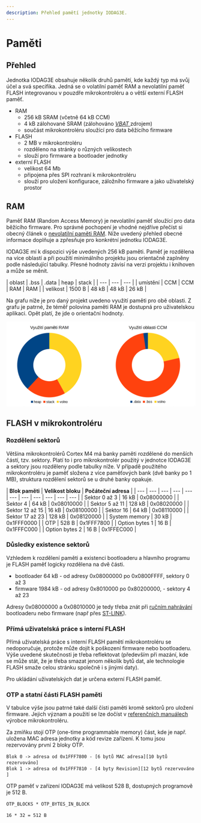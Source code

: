 ```yaml
---
description: Přehled pamětí jednotky IODAG3E.
---
```


# Paměti

## Přehled

Jednotka IODAG3E obsahuje několik druhů pamětí, kde každý typ má svůj účel a svá specifika. Jedná se o volatilní paměť RAM a nevolatilní paměť FLASH integrovanou v pouzdře mikrokontroléru a o větší externí FLASH paměť.

* RAM
  * 256 kB SRAM \(včetně 64 kB CCM\)
  * 4 kB zálohované SRAM \(zálohováno [_VBAT_ ](../../../funkcionality/pripojeni-zdroje-k-vbat.md)zdrojem\) 
  * součást mikrokontroléru sloužící pro data běžícího firmware
* FLASH
  * 2 MB v mikrokontroléru
  * rozděleno na stránky o různých velikostech
  * slouží pro firmware a bootloader jednotky
* externí FLASH
  * velikost 64 Mb
  * připojena přes SPI rozhraní k mikrokontroléru
  * slouží pro uložení konfigurace, záložního firmware a jako uživatelský prostor

## RAM

Paměť RAM \(Random Access Memory\) je nevolatilní paměť sloužící pro data běžícího firmware.  Pro správné pochopení je vhodné nejdříve přečíst si obecný článek o [nevolatilní paměti RAM](../../../knowledge-base/pamet-ram.md). Níže uvedený přehled obecné informace doplňuje a zpřesňuje pro konkrétní jednotku IODAG3E.

IODAG3E mí k dispozici výše uvedených 256 kB paměti. Paměť je rozdělena na více oblastí a při použití minimálního projektu jsou orientačně zaplněny podle následující tabulky. Přesné hodnoty závisí na verzi projektu i knihoven a může se měnit.

| oblast | .bss | .data | heap | stack |
| --- | --- | --- |
| umístění | CCM | CCM | RAM | RAM |
| velikost | 1500 B | 48 kB | 48 kB | 26 kB |

Na grafu níže je pro daný projekt uvedeno využití paměti pro obě oblasti. Z grafu je patrné, že téměř polovina paměti RAM je dostupná pro uživatelskou aplikaci. Opět platí, že jde o orientační hodnoty.

![](../../../../.gitbook/assets/ram_ccm.png)

## FLASH v mikrokontroléru

### Rozdělení sektorů

Většina mikrokontrolérů Cortex M4 má banky paměti rozdělené do menších částí, tzv. sektory. Platí to i pro mikrokontrolér použitý v jednotce IODAG3E a sektory jsou rozděleny podle tabulky níže. V případě použitého mikrokontroléru je paměť složena z více paměťových bank \(dvě banky po 1 MB\), struktura rozdělení sektorů se u druhé banky opakuje.

| **Blok paměti** | **Velikost bloku**  | **Počáteční adresa** |
| --- | --- | --- | --- | --- | --- | --- | --- | --- | --- | --- |
| Sektor 0 až 3 | 16 kB | 0x08000000 |
| Sektor 4 | 64 kB | 0x08010000 |
| Sektor 5 až 11 | 128 kB | 0x08020000 |
| Sektor 12 až 15 | 16 kB | 0x08100000 |
| Sektor 16 | 64 kB | 0x08110000 |
| Sektor 17 až 23 | 128 kB | 0x08120000 |
| System memory | 30 kB | 0x1FFF0000 |
| OTP | 528 B | 0x1FFF7800 |
| Option bytes 1 | 16 B | 0x1FFFC000 |
| Option bytes 2 | 16 B | 0x1FFEC000 |

### Důsledky existence sektorů

Vzhledem k rozdělení paměti a existenci bootloaderu a hlavního programu je FLASH paměť logicky rozdělena na dvě části.

* bootloader 64 kB - od adresy 0x08000000 po 0x0800FFFF, sektory 0 až  3
* firmware 1984 kB - od adresy 0x8010000 po 0x80200000,  - sektory 4 až 23

Adresy 0x08000000 a 0x08010000 je tedy třeba znát při [ručním nahrávání](../../../programovani-hw/offline-programovani/) bootloaderu nebo firmware \(např přes [ST-LINK](../../../programovani-hw/offline-programovani/upload-kodu-z-gui.md)\).

### Přímá uživatelská práce s interní FLASH

Přímá uživatelská práce s interní FLASH pamětí mikrokontroléru se nedoporučuje, protože může dojít k poškození firmware nebo bootloaderu. Výše uvedené skutečnosti je třeba reflektovat \(především při mazání, kde se může stát, že je třeba smazat jenom několik bytů dat, ale technologie FLASH smaže celou stránku společně i s jinými daty\).

Pro ukládání uživatelských dat je určena externí FLASH paměť.

### OTP a statní části FLASH paměti

V tabulce výše jsou patrné také další čísti paměti kromě sektorů pro uložení firmware. Jejich význam a použití se lze dočíst v [referenčních manuálech ](http://www.st.com/content/ccc/resource/technical/document/reference_manual/3d/6d/5a/66/b4/99/40/d4/DM00031020.pdf/files/DM00031020.pdf/jcr:content/translations/en.DM00031020.pdf)výrobce mikrokontroléru.

Za zmíňku stojí OTP \(one-time programmable memory\) část, kde je např. uložena MAC adresa jednotky a kód revize zařízení. K tomu jsou rezervovány první 2 bloky OTP.

```text
Blok 0 -> adresa od 0x1FFF7800 - [6 bytů MAC adresa][10 bytů rezervováno]
Blok 1 -> adresa od 0x1FFF7810 - [4 byty Revision][12 bytů rezervováno  ]
```

OTP paměť v zařízení IODAG3E má velikost 528 B, dostupných programově je 512 B.

```text
OTP_BLOCKS * OTP_BYTES_IN_BLOCK
```

```text
16 * 32 = 512 B
```



